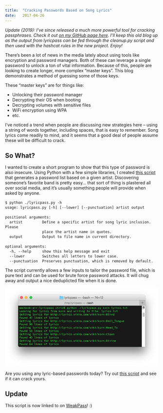 ```yaml
---
title:  "Cracking Passwords Based on Song Lyrics"
date:   2017-04-26
---
```


*Update (2019): I've since released a much more powerful tool for cracking passphrases. Check it out [on my GitHub page here](https://github.com/initstring/passphrase-wordlist). I'll keep this old blog up as the output from lyricpass can be fed through the cleanup.py script and then used with the hashcat rules in the new project. Enjoy!*


There’s been a lot of news in the media lately about using tools like encryption and password managers. Both of these can leverage a single password to unlock a ton of vital information. Because of this, people are looking to create longer, more complex “master keys”. This blog demonstrates a method of guessing some of those keys.

These “master keys” are for things like:

- Unlocking their password manager
- Decrypting their OS when booting
- Decrypting volumes with sensitive files
- WiFi encryption using WPA
- etc.

I’ve noticed a trend when people are discussing new strategies here – using a string of words together, including spaces, that is easy to remember. Song lyrics come readily to mind, and it seems that a good deal of people assume these will be difficult to crack.

## So What?

I wanted to create a short program to show that this type of password is also insecure. Using Python with a few simple libraries, I created [this script](http://github.com/initstring/lyricpass) that generates a password list based on a given artist. Discovering someone’s favorite band is pretty easy... that sort of thing is plastered all over social media, and it’s usually something people will provide when asked by anyone.

```
$ python ./lyricpass.py -h
usage: lyricpass.py [-h] [--lower] [--punctuation] artist output

positional arguments:
  artist         Define a specific artist for song lyric inclusion. Please
                 place the artist name in quotes.
  output         Output to file name in current directory.

optional arguments:
  -h, --help     show this help message and exit
  --lower        Switches all letters to lower case.
  --punctuation  Preserves punctuation, which is removed by default.
  ```

The script currently allows a few inputs to tailor the password file, which is pure text and can be used for brute force password attacks. It will chug away and output a nice deduplicted file when it is done.

![screenshot](/images/post-lyricpass/1.png)

Are you using any lyric-based passwords today? Try out [this script](http://github.com/initstring/lyricpass) and see if it can crack yours. 

## Update
This script is now linked to on [WeakPass](https://weakpass.com/links)! :)
